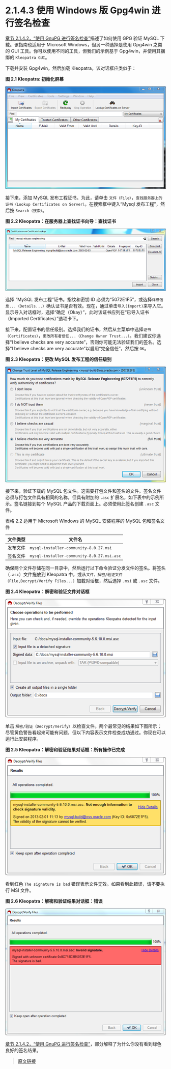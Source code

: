 # 2.1.4.3 使用 Windows 版 Gpg4win 进行签名检查

[章节 2.1.4.2，“使用 GnuPG 进行签名检查”](/2/2.1/2.1.4/2.1.4.2/checking-gpg-signature.html)描述了如何使用 GPG 验证 MySQL 下载。该指南也适用于 Microsoft Windows，但另一种选择是使用 Gpg4win 之类的 GUI 工具。你可以使用不同的工具，但我们的示例基于 Gpg4win，并使用其捆绑的 `Kleopatra GUI`。

下载并安装 Gpg4win，然后加载 Kleopatra。该对话框应类似于：

**图 2.1 Kleopatra: 初始化屏幕**

![Kleopatra: Initial Screen](../../../_media/gnupg-kleopatra-home.png)

接下来，添加 MySQL 发布工程证书。为此，请单击 `文件（File）`，`查找服务器上的证书（Lookup Certificates on Server）`。在搜索框中键入“Mysql 发布工程”，然后按 `Search（搜索）`。

**图 2.2 Kleopatra：在服务器上查找证书向导：查找证书**

![Kleopatra: Lookup Certificates on Server Wizard: Finding a Certificate](../../../_media/gnupg-kleopatra-find-certificate.png)

选择 “MySQL 发布工程”证书。指纹和密钥 ID 必须为“5072E1F5”，或选择`详细信息...（Details...）`确认证书是否有效。现在，通过单击`导入(Import)`来导入它。显示导入对话框时，选择“确定（Okay）”，此时该证书应列在“已导入证书（Imported Certificates）”选项卡下。

接下来，配置证书的信任级别。选择我们的证书，然后从主菜单中选择`证书（Certificates）`，`更改所有者信任...（Change Owner Trust...）`。我们建议你选择“I believe checks are very accurate”，否则你可能无法验证我们的签名。选择“I believe checks are very accurate”以启用“完全信任”，然后按 `OK`。

**图 2.3 Kleopatra：更改 MySQL 发布工程的信任级别**

![Kleopatra: Change Trust level for MySQL Release Engineering](../../../_media/gnupg-kleopatra-change-trust.png)

接下来，验证下载的 MySQL 包文件。这需要打包文件和签名的文件。签名文件必须与打包文件具有相同的名称，但具有附加的 `.asc` 扩展名，如下表中的示例所示。签名链接到每个 MySQL 产品的下载页面上。必须使用此签名创建 `.asc` 文件。

表格 2.2 适用于 Microsoft Windows 的 MySQL 安装程序的 MySQL 包和签名文件

|文件类型|文件名|
|--|--|
|发布文件|`mysql-installer-community-8.0.27.msi`|
|签名文件|`mysql-installer-community-8.0.27.msi.asc`|

确保两个文件存储在同一目录中，然后运行以下命令验证分发文件的签名。将签名（`.asc`）文件拖放到 Kleopatra 中，或从`文件，解密/验证文件（File,Decrypt/Verify Files...）`加载对话框，然后选择 `.msi` 或 `.asc` 文件。

**图 2.4 Kleopatra：解密和验证文件对话框**

![Kleopatra: The Decrypt and Verify Files Dialog](../../../_media/gnupg-kleopatra-decrypt-load.png)

单击 `解密/验证（Decrypt/Verify）`以检查文件。两个最常见的结果如下图所示；尽管黄色警告看起来可能有问题，但以下内容表示文件检查成功通过。你现在可以运行此安装程序。

**图 2.5 Kleopatra：解密和验证结果对话框：所有操作已完成**

![Kleopatra: the Decrypt and Verify Results Dialog: All operations completed](../../../_media/gnupg-kleopatra-decrypt-okay-sig.png)

看到红色 `The signature is bad` 错误表示文件无效。如果看到此错误，请不要执行 MSI 文件。

**图 2.6 Kleopatra：解密和验证结果对话框：错误**

![Kleopatra: the Decrypt and Verify Results Dialog: Bad](../../../_media/gnupg-kleopatra-decrypt-invalid-sig.png)

[章节 2.1.4.2，“使用 GnuPG 进行签名检查”](/2/2.1/2.1.4/2.1.4.2/checking-gpg-signature.html)，部分解释了为什么你没有看到绿色良好的签名结果。

> [原文链接](https://dev.mysql.com/doc/refman/8.0/en/checking-gpg-signature-windows.html)
